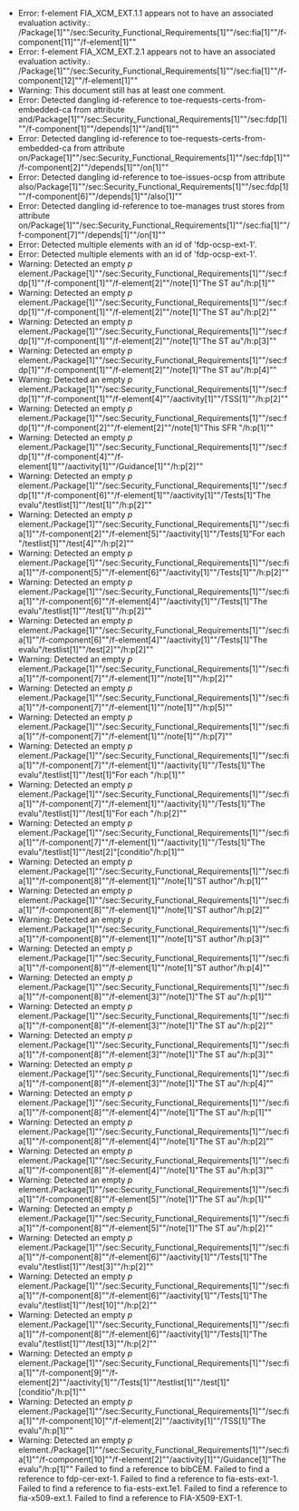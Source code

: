 * Error: f-element FIA_XCM_EXT.1.1  appears not to have an associated evaluation activity.:
        /Package[1]""/sec:Security_Functional_Requirements[1]""/sec:fia[1]""/f-component[11]""/f-element[1]""
* Error: f-element FIA_XCM_EXT.2.1  appears not to have an associated evaluation activity.:
        /Package[1]""/sec:Security_Functional_Requirements[1]""/sec:fia[1]""/f-component[12]""/f-element[1]""
* Warning: This document still has at least one comment.
* Error: Detected dangling id-reference to toe-requests-certs-from-embedded-ca from attribute
        and/Package[1]""/sec:Security_Functional_Requirements[1]""/sec:fdp[1]""/f-component[1]""/depends[1]""/and[1]""
* Error: Detected dangling id-reference to toe-requests-certs-from-embedded-ca from attribute
        on/Package[1]""/sec:Security_Functional_Requirements[1]""/sec:fdp[1]""/f-component[2]""/depends[1]""/on[1]""
* Error: Detected dangling id-reference to toe-issues-ocsp from attribute
        also/Package[1]""/sec:Security_Functional_Requirements[1]""/sec:fdp[1]""/f-component[6]""/depends[1]""/also[1]""
* Error: Detected dangling id-reference to toe-manages trust stores from attribute
        on/Package[1]""/sec:Security_Functional_Requirements[1]""/sec:fia[1]""/f-component[7]""/depends[1]""/on[1]""
* Error: Detected multiple elements with an id of 'fdp-ocsp-ext-1'.
* Error: Detected multiple elements with an id of 'fdp-ocsp-ext-1'.
* Warning: Detected an empty _p_ element./Package[1]""/sec:Security_Functional_Requirements[1]""/sec:fdp[1]""/f-component[1]""/f-element[2]""/note[1]"The ST au"/h:p[1]""
* Warning: Detected an empty _p_ element./Package[1]""/sec:Security_Functional_Requirements[1]""/sec:fdp[1]""/f-component[1]""/f-element[2]""/note[1]"The ST au"/h:p[2]""
* Warning: Detected an empty _p_ element./Package[1]""/sec:Security_Functional_Requirements[1]""/sec:fdp[1]""/f-component[1]""/f-element[2]""/note[1]"The ST au"/h:p[3]""
* Warning: Detected an empty _p_ element./Package[1]""/sec:Security_Functional_Requirements[1]""/sec:fdp[1]""/f-component[1]""/f-element[2]""/note[1]"The ST au"/h:p[4]""
* Warning: Detected an empty _p_ element./Package[1]""/sec:Security_Functional_Requirements[1]""/sec:fdp[1]""/f-component[1]""/f-element[4]""/aactivity[1]""/TSS[1]""/h:p[2]""
* Warning: Detected an empty _p_ element./Package[1]""/sec:Security_Functional_Requirements[1]""/sec:fdp[1]""/f-component[2]""/f-element[2]""/note[1]"This SFR "/h:p[1]""
* Warning: Detected an empty _p_ element./Package[1]""/sec:Security_Functional_Requirements[1]""/sec:fdp[1]""/f-component[4]""/f-element[1]""/aactivity[1]""/Guidance[1]""/h:p[2]""
* Warning: Detected an empty _p_ element./Package[1]""/sec:Security_Functional_Requirements[1]""/sec:fdp[1]""/f-component[6]""/f-element[1]""/aactivity[1]""/Tests[1]"The evalu"/testlist[1]""/test[1]""/h:p[2]""
* Warning: Detected an empty _p_ element./Package[1]""/sec:Security_Functional_Requirements[1]""/sec:fia[1]""/f-component[2]""/f-element[5]""/aactivity[1]""/Tests[1]"For each "/testlist[1]""/test[4]""/h:p[2]""
* Warning: Detected an empty _p_ element./Package[1]""/sec:Security_Functional_Requirements[1]""/sec:fia[1]""/f-component[5]""/f-element[6]""/aactivity[1]""/Tests[1]""/h:p[2]""
* Warning: Detected an empty _p_ element./Package[1]""/sec:Security_Functional_Requirements[1]""/sec:fia[1]""/f-component[6]""/f-element[4]""/aactivity[1]""/Tests[1]"The evalu"/testlist[1]""/test[1]""/h:p[2]""
* Warning: Detected an empty _p_ element./Package[1]""/sec:Security_Functional_Requirements[1]""/sec:fia[1]""/f-component[6]""/f-element[4]""/aactivity[1]""/Tests[1]"The evalu"/testlist[1]""/test[2]""/h:p[2]""
* Warning: Detected an empty _p_ element./Package[1]""/sec:Security_Functional_Requirements[1]""/sec:fia[1]""/f-component[7]""/f-element[1]""/note[1]""/h:p[2]""
* Warning: Detected an empty _p_ element./Package[1]""/sec:Security_Functional_Requirements[1]""/sec:fia[1]""/f-component[7]""/f-element[1]""/note[1]""/h:p[5]""
* Warning: Detected an empty _p_ element./Package[1]""/sec:Security_Functional_Requirements[1]""/sec:fia[1]""/f-component[7]""/f-element[1]""/note[1]""/h:p[7]""
* Warning: Detected an empty _p_ element./Package[1]""/sec:Security_Functional_Requirements[1]""/sec:fia[1]""/f-component[7]""/f-element[1]""/aactivity[1]""/Tests[1]"The evalu"/testlist[1]""/test[1]"For each "/h:p[1]""
* Warning: Detected an empty _p_ element./Package[1]""/sec:Security_Functional_Requirements[1]""/sec:fia[1]""/f-component[7]""/f-element[1]""/aactivity[1]""/Tests[1]"The evalu"/testlist[1]""/test[1]"For each "/h:p[2]""
* Warning: Detected an empty _p_ element./Package[1]""/sec:Security_Functional_Requirements[1]""/sec:fia[1]""/f-component[7]""/f-element[1]""/aactivity[1]""/Tests[1]"The evalu"/testlist[1]""/test[2]"[conditio"/h:p[1]""
* Warning: Detected an empty _p_ element./Package[1]""/sec:Security_Functional_Requirements[1]""/sec:fia[1]""/f-component[8]""/f-element[1]""/note[1]"ST author"/h:p[1]""
* Warning: Detected an empty _p_ element./Package[1]""/sec:Security_Functional_Requirements[1]""/sec:fia[1]""/f-component[8]""/f-element[1]""/note[1]"ST author"/h:p[2]""
* Warning: Detected an empty _p_ element./Package[1]""/sec:Security_Functional_Requirements[1]""/sec:fia[1]""/f-component[8]""/f-element[1]""/note[1]"ST author"/h:p[3]""
* Warning: Detected an empty _p_ element./Package[1]""/sec:Security_Functional_Requirements[1]""/sec:fia[1]""/f-component[8]""/f-element[1]""/note[1]"ST author"/h:p[4]""
* Warning: Detected an empty _p_ element./Package[1]""/sec:Security_Functional_Requirements[1]""/sec:fia[1]""/f-component[8]""/f-element[3]""/note[1]"The ST au"/h:p[1]""
* Warning: Detected an empty _p_ element./Package[1]""/sec:Security_Functional_Requirements[1]""/sec:fia[1]""/f-component[8]""/f-element[3]""/note[1]"The ST au"/h:p[2]""
* Warning: Detected an empty _p_ element./Package[1]""/sec:Security_Functional_Requirements[1]""/sec:fia[1]""/f-component[8]""/f-element[3]""/note[1]"The ST au"/h:p[3]""
* Warning: Detected an empty _p_ element./Package[1]""/sec:Security_Functional_Requirements[1]""/sec:fia[1]""/f-component[8]""/f-element[3]""/note[1]"The ST au"/h:p[4]""
* Warning: Detected an empty _p_ element./Package[1]""/sec:Security_Functional_Requirements[1]""/sec:fia[1]""/f-component[8]""/f-element[4]""/note[1]"The ST au"/h:p[1]""
* Warning: Detected an empty _p_ element./Package[1]""/sec:Security_Functional_Requirements[1]""/sec:fia[1]""/f-component[8]""/f-element[4]""/note[1]"The ST au"/h:p[2]""
* Warning: Detected an empty _p_ element./Package[1]""/sec:Security_Functional_Requirements[1]""/sec:fia[1]""/f-component[8]""/f-element[4]""/note[1]"The ST au"/h:p[3]""
* Warning: Detected an empty _p_ element./Package[1]""/sec:Security_Functional_Requirements[1]""/sec:fia[1]""/f-component[8]""/f-element[5]""/note[1]"The ST au"/h:p[1]""
* Warning: Detected an empty _p_ element./Package[1]""/sec:Security_Functional_Requirements[1]""/sec:fia[1]""/f-component[8]""/f-element[5]""/note[1]"The ST au"/h:p[2]""
* Warning: Detected an empty _p_ element./Package[1]""/sec:Security_Functional_Requirements[1]""/sec:fia[1]""/f-component[8]""/f-element[6]""/aactivity[1]""/Tests[1]"The evalu"/testlist[1]""/test[3]""/h:p[2]""
* Warning: Detected an empty _p_ element./Package[1]""/sec:Security_Functional_Requirements[1]""/sec:fia[1]""/f-component[8]""/f-element[6]""/aactivity[1]""/Tests[1]"The evalu"/testlist[1]""/test[10]""/h:p[2]""
* Warning: Detected an empty _p_ element./Package[1]""/sec:Security_Functional_Requirements[1]""/sec:fia[1]""/f-component[8]""/f-element[6]""/aactivity[1]""/Tests[1]"The evalu"/testlist[1]""/test[13]""/h:p[2]""
* Warning: Detected an empty _p_ element./Package[1]""/sec:Security_Functional_Requirements[1]""/sec:fia[1]""/f-component[9]""/f-element[2]""/aactivity[1]""/Tests[1]""/testlist[1]""/test[1]"[conditio"/h:p[1]""
* Warning: Detected an empty _p_ element./Package[1]""/sec:Security_Functional_Requirements[1]""/sec:fia[1]""/f-component[10]""/f-element[2]""/aactivity[1]""/TSS[1]"The evalu"/h:p[1]""
* Warning: Detected an empty _p_ element./Package[1]""/sec:Security_Functional_Requirements[1]""/sec:fia[1]""/f-component[10]""/f-element[2]""/aactivity[1]""/Guidance[1]"The evalu"/h:p[1]""
 Failed to find a reference to bibCEM.
 Failed to find a reference to fdp-cer-ext-1.
 Failed to find a reference to fia-ests-ext-1.
 Failed to find a reference to fia-ests-ext.1e1.
 Failed to find a reference to fia-x509-ext.1.
 Failed to find a reference to FIA-X509-EXT-1.
